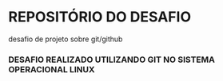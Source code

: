 # REPOSITÓRIO DO DESAFIO
desafio de projeto sobre git/github
###  DESAFIO REALIZADO UTILIZANDO GIT NO SISTEMA OPERACIONAL LINUX
